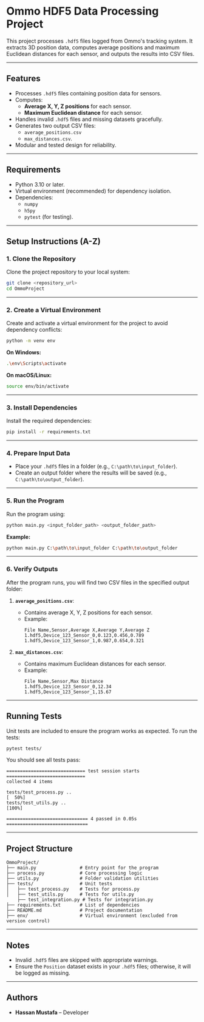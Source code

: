 
# Ommo HDF5 Data Processing Project

This project processes `.hdf5` files logged from Ommo's tracking system. It extracts 3D position data, computes average positions and maximum Euclidean distances for each sensor, and outputs the results into CSV files.

---

## Features

- Processes `.hdf5` files containing position data for sensors.
- Computes:
  - **Average X, Y, Z positions** for each sensor.
  - **Maximum Euclidean distance** for each sensor.
- Handles invalid `.hdf5` files and missing datasets gracefully.
- Generates two output CSV files:
  - `average_positions.csv`
  - `max_distances.csv`.
- Modular and tested design for reliability.

---

## Requirements

- Python 3.10 or later.
- Virtual environment (recommended) for dependency isolation.
- Dependencies:
  - `numpy`
  - `h5py`
  - `pytest` (for testing).

---

## Setup Instructions (A-Z)

### **1. Clone the Repository**
Clone the project repository to your local system:
```bash
git clone <repository_url>
cd OmmoProject
```

---

### **2. Create a Virtual Environment**
Create and activate a virtual environment for the project to avoid dependency conflicts:
```bash
python -m venv env
```

**On Windows:**
```bash
.\env\Scripts\activate
```

**On macOS/Linux:**
```bash
source env/bin/activate
```

---

### **3. Install Dependencies**
Install the required dependencies:
```bash
pip install -r requirements.txt
```

---

### **4. Prepare Input Data**
- Place your `.hdf5` files in a folder (e.g., `C:\path\to\input_folder`).
- Create an output folder where the results will be saved (e.g., `C:\path\to\output_folder`).

---

### **5. Run the Program**
Run the program using:
```bash
python main.py <input_folder_path> <output_folder_path>
```

**Example:**
```bash
python main.py C:\path\to\input_folder C:\path\to\output_folder
```

---

### **6. Verify Outputs**
After the program runs, you will find two CSV files in the specified output folder:
1. **`average_positions.csv`**:
   - Contains average X, Y, Z positions for each sensor.
   - Example:
     ```
     File Name,Sensor,Average X,Average Y,Average Z
     1.hdf5,Device_123_Sensor_0,0.123,0.456,0.789
     1.hdf5,Device_123_Sensor_1,0.987,0.654,0.321
     ```

2. **`max_distances.csv`**:
   - Contains maximum Euclidean distances for each sensor.
   - Example:
     ```
     File Name,Sensor,Max Distance
     1.hdf5,Device_123_Sensor_0,12.34
     1.hdf5,Device_123_Sensor_1,15.67
     ```

---

## Running Tests

Unit tests are included to ensure the program works as expected. To run the tests:
```bash
pytest tests/
```

You should see all tests pass:
```
============================= test session starts =============================
collected 4 items                                                              

tests/test_process.py ..                                                [  50%]
tests/test_utils.py ..                                                  [100%]

============================== 4 passed in 0.05s ==============================
```

---

## Project Structure

```
OmmoProject/
├── main.py                # Entry point for the program
├── process.py             # Core processing logic
├── utils.py               # Folder validation utilities
├── tests/                 # Unit tests
│   ├── test_process.py    # Tests for process.py
│   ├── test_utils.py      # Tests for utils.py
    ├── test_integration.py # Tests for integration.py
├── requirements.txt       # List of dependencies
├── README.md              # Project documentation
├── env/                   # Virtual environment (excluded from version control)
```

---

## Notes

- Invalid `.hdf5` files are skipped with appropriate warnings.
- Ensure the `Position` dataset exists in your `.hdf5` files; otherwise, it will be logged as missing.

---

## Authors

- **Hassan Mustafa** – Developer



